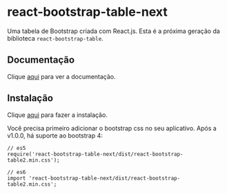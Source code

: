 # react-bootstrap-table-next

Uma tabela de Bootstrap criada com React.js. Esta é a próxima geração da biblioteca `react-bootstrap-table`.

## Documentação

Clique [aqui](https://github.com/react-bootstrap-table/react-bootstrap-table2) para ver a documentação.

## Instalação

Clique [aqui](https://www.npmjs.com/package/react-bootstrap-table-next) para fazer a instalação.

Você precisa primeiro adicionar o bootstrap css no seu aplicativo. Após a v1.0.0, há suporte ao bootstrap 4:

```
// es5 
require('react-bootstrap-table-next/dist/react-bootstrap-table2.min.css');

// es6
import 'react-bootstrap-table-next/dist/react-bootstrap-table2.min.css';
```